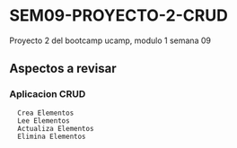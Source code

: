 # SEM09-PROYECTO-2-CRUD
Proyecto 2 del bootcamp ucamp, modulo 1 semana 09

## Aspectos a revisar
  ### Aplicacion CRUD
      Crea Elementos
      Lee Elementos
      Actualiza Elementos
      Elimina Elementos
    
